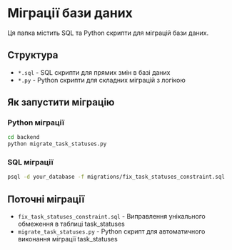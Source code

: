# Міграції бази даних

Ця папка містить SQL та Python скрипти для міграцій бази даних.

## Структура

- `*.sql` - SQL скрипти для прямих змін в базі даних
- `*.py` - Python скрипти для складних міграцій з логікою

## Як запустити міграцію

### Python міграції
```bash
cd backend
python migrate_task_statuses.py
```

### SQL міграції
```bash
psql -d your_database -f migrations/fix_task_statuses_constraint.sql
```

## Поточні міграції

- `fix_task_statuses_constraint.sql` - Виправлення унікального обмеження в таблиці task_statuses
- `migrate_task_statuses.py` - Python скрипт для автоматичного виконання міграції task_statuses 
